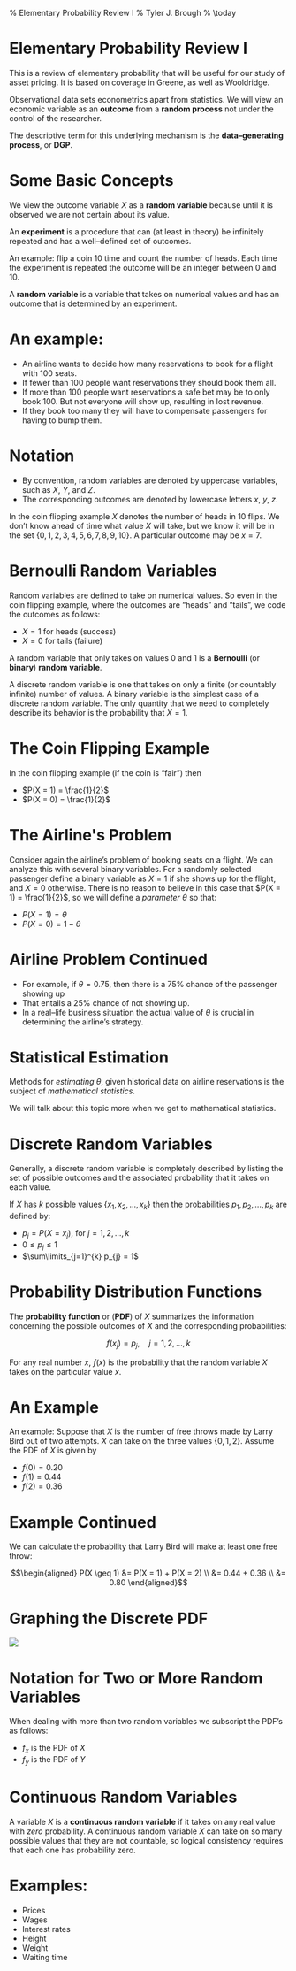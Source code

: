 % Elementary Probability Review I
% Tyler J. Brough
% \today

# Elementary Probability Review I

This is a review of elementary probability that will be useful for our
study of asset pricing. It is based on coverage in Greene, as well as
Wooldridge.

Observational data sets econometrics apart from statistics. We will view
an economic variable as an **outcome** from a **random process** not
under the control of the researcher.

The descriptive term for this underlying mechanism is the
**data–generating process**, or **DGP**.

# Some Basic Concepts

We view the outcome variable $X$ as a **random variable** because until it
is observed we are not certain about its value.

An **experiment** is a procedure that can (at least in theory) be
infinitely repeated and has a well–defined set of outcomes.

An example: flip a coin $10$ time and count the number of heads. Each
time the experiment is repeated the outcome will be an integer between
$0$ and $10$.

A **random variable** is a variable that takes on numerical values and
has an outcome that is determined by an experiment.


# An example:

- An airline wants to decide how many reservations to book for a flight with $100$ seats.
- If fewer than $100$ people want reservations they should book them all.
- If more than $100$ people want reservations a safe bet may be to only book $100$. But not everyone will show up, resulting in lost revenue.
- If they book too many they will have to compensate passengers for having to bump them.


# Notation

- By convention, random variables are denoted by uppercase variables, such as $X$, $Y$, and $Z$.
- The corresponding outcomes are denoted by lowercase letters $x$, $y$, $z$.

In the coin flipping example $X$ denotes the number of heads in $10$
flips. We don’t know ahead of time what value $X$ will take, but we know
it will be in the set $\{0, 1, 2, 3, 4, 5, 6, 7, 8, 9, 10\}$. A
particular outcome may be $x = 7$.


# Bernoulli Random Variables

Random variables are defined to take on numerical values. So even in the
coin flipping example, where the outcomes are “heads” and “tails”, we
code the outcomes as follows:

-   $X = 1$ for heads (success)
-   $X = 0$ for tails (failure)

A random variable that only takes on values $0$ and $1$ is a
**Bernoulli** (or **binary**) **random variable**.

A discrete random variable is one that takes on only a finite (or
countably infinite) number of values. A binary variable is the simplest
case of a discrete random variable. The only quantity that we need to
completely describe its behavior is the probability that $X = 1$.

# The Coin Flipping Example

In the coin flipping example (if the coin is “fair”) then

-   $P(X = 1) = \frac{1}{2}$
-   $P(X = 0) = \frac{1}{2}$


# The Airline's Problem

Consider again the airline’s problem of booking seats on a flight. We
can analyze this with several binary variables. For a randomly selected
passenger define a binary variable as $X = 1$ if she shows up for the
flight, and $X = 0$ otherwise. There is no reason to believe in this
case that $P(X = 1) = \frac{1}{2}$, so we will define a *parameter*
$\theta$ so that:

-   $P(X = 1) = \theta$
-   $P(X = 0) = 1 - \theta$


# Airline Problem Continued

- For example, if $\theta = 0.75$, then there is a $75\%$ chance of the passenger showing up
- That entails a $25\%$ chance of not showing up.
- In a real–life business situation the actual value of $\theta$ is crucial in determining the airline’s strategy.


# Statistical Estimation

Methods for *estimating* $\theta$, given historical data on airline
reservations is the subject of *mathematical statistics*.

We will talk about this topic more when we get to mathematical statistics.


# Discrete Random Variables

Generally, a discrete random variable is completely described by listing
the set of possible outcomes and the associated probability that it
takes on each value.

If $X$ has $k$ possible values $\{x_{1}, x_{2}, \ldots, x_{k}\}$ then
the probabilities $p_{1}, p_{2}, \ldots, p_{k}$ are defined by:

-   $p_{j} = P(X = x_{j})$, for $j = 1, 2, \ldots, k$
-   $0 \leq p_{j} \leq 1$
-   $\sum\limits_{j=1}^{k} p_{j} = 1$


# Probability Distribution Functions

The **probability function** or (**PDF**) of $X$ summarizes the
information concerning the possible outcomes of $X$ and the
corresponding probabilities:

$$f(x_{j}) = p_{j}, \quad \mbox{$j = 1, 2, \ldots, k$}$$

For any real number $x$, $f(x)$ is the probability that the random
variable $X$ takes on the particular value $x$.


# An Example

An example: Suppose that $X$ is the number of free throws made by Larry
Bird out of two attempts. $X$ can take on the three values
$\{0, 1, 2\}$. Assume the PDF of $X$ is given by

-   $f(0) = 0.20$
-   $f(1) = 0.44$
-   $f(2) = 0.36$


# Example Continued

We can calculate the probability that Larry Bird will make at least one
free throw:

$$\begin{aligned}
P(X \geq 1) &= P(X = 1) + P(X = 2) \\
            &= 0.44 + 0.36 \\
            &= 0.80 \end{aligned}$$


# Graphing the Discrete PDF

![](Larry.jpeg)

# Notation for Two or More Random Variables

When dealing with more than two random variables we subscript the PDF’s
as follows:

-   $f_{x}$ is the PDF of $X$
-   $f_{y}$ is the PDF of $Y$


# Continuous Random Variables

A variable $X$ is a **continuous random variable** if it takes on any
real value with *zero* probability. A continuous random variable $X$ can
take on so many possible values that they are not countable, so logical
consistency requires that each one has probability zero.



# Examples:

-   Prices
-   Wages
-   Interest rates
-   Height
-   Weight
-   Waiting time

